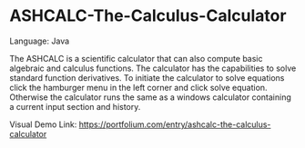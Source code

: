 # ASHCALC-The-Calculus-Calculator
Language: Java 

The ASHCALC is a scientific calculator that can also compute basic algebraic and calculus functions. 
The calculator has the capabilities to solve standard function derivatives. 
To initiate the calculator to solve equations click the hamburger menu in the left corner and click solve equation.
Otherwise the calculator runs the same as a windows calculator containing a current input section and history.

Visual Demo Link: https://portfolium.com/entry/ashcalc-the-calculus-calculator
